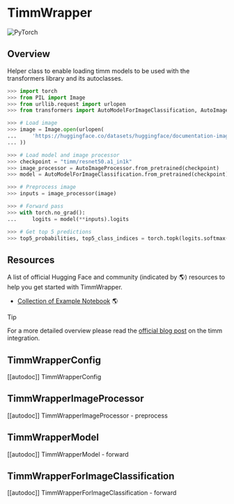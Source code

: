 <!--Copyright 2024 The HuggingFace Team. All rights reserved.

Licensed under the Apache License, Version 2.0 (the "License"); you may not use this file except in compliance with
the License. You may obtain a copy of the License at

http://www.apache.org/licenses/LICENSE-2.0

Unless required by applicable law or agreed to in writing, software distributed under the License is distributed on
an "AS IS" BASIS, WITHOUT WARRANTIES OR CONDITIONS OF ANY KIND, either express or implied. See the License for the
specific language governing permissions and limitations under the License.

⚠️ Note that this file is in Markdown but contain specific syntax for our doc-builder (similar to MDX) that may not be
rendered properly in your Markdown viewer.

-->

# TimmWrapper

<div class="flex flex-wrap space-x-1">
<img alt="PyTorch" src="https://img.shields.io/badge/PyTorch-DE3412?style=flat&logo=pytorch&logoColor=white">
</div>

## Overview

Helper class to enable loading timm models to be used with the transformers library and its autoclasses.

```python
>>> import torch
>>> from PIL import Image
>>> from urllib.request import urlopen
>>> from transformers import AutoModelForImageClassification, AutoImageProcessor

>>> # Load image
>>> image = Image.open(urlopen(
...     'https://huggingface.co/datasets/huggingface/documentation-images/resolve/main/beignets-task-guide.png'
... ))

>>> # Load model and image processor
>>> checkpoint = "timm/resnet50.a1_in1k"
>>> image_processor = AutoImageProcessor.from_pretrained(checkpoint)
>>> model = AutoModelForImageClassification.from_pretrained(checkpoint).eval()

>>> # Preprocess image
>>> inputs = image_processor(image)

>>> # Forward pass
>>> with torch.no_grad():
...     logits = model(**inputs).logits

>>> # Get top 5 predictions
>>> top5_probabilities, top5_class_indices = torch.topk(logits.softmax(dim=1) * 100, k=5)
```

## Resources

A list of official Hugging Face and community (indicated by 🌎) resources to help you get started with TimmWrapper.

<PipelineTag pipeline="image-classification"/>

- [Collection of Example Notebook](https://github.com/ariG23498/timm-wrapper-examples) 🌎

> [!TIP]
> For a more detailed overview please read the [official blog post](https://huggingface.co/blog/timm-transformers) on the timm integration.

## TimmWrapperConfig

[[autodoc]] TimmWrapperConfig

## TimmWrapperImageProcessor

[[autodoc]] TimmWrapperImageProcessor
    - preprocess

## TimmWrapperModel

[[autodoc]] TimmWrapperModel
    - forward

## TimmWrapperForImageClassification

[[autodoc]] TimmWrapperForImageClassification
    - forward
